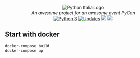 <p align="center">
    <img src="https://avatars1.githubusercontent.com/u/3573467?s=96" alt="Python Italia Logo" />
    <br>
    <i>An awesome project for an awesome event PyCon</i>
    <br>
    <a class="badge-align" href="https://pyup.io/repos/github/pythonitalia/pycon/"><img src="https://pyup.io/repos/github/pythonitalia/pycon/shield.svg" alt="Python 3" /></a>
    <a class="badge-align" href="https://pyup.io/repos/github/pythonitalia/pycon/"><img src="https://pyup.io/repos/github/pythonitalia/pycon/shield.svg" alt="Updates" /></a>
    <a  class="badge-align" href="https://www.codacy.com/app/pythonitalia/pycon?utm_source=github.com&amp;utm_medium=referral&amp;utm_content=pythonitalia/pycon&amp;utm_campaign=Badge_Grade"><img src="https://api.codacy.com/project/badge/Grade/b0f6b7573fab4dbbb49d8b1ee0f510f4"/></a>
    <a class="badge-align" href="https://www.codacy.com/app/pythonitalia/pycon?utm_source=github.com&amp;utm_medium=referral&amp;utm_content=pythonitalia/pycon&amp;utm_campaign=Badge_Coverage"><img src="https://api.codacy.com/project/badge/Coverage/b0f6b7573fab4dbbb49d8b1ee0f510f4"/></a>
</p>


## Start with docker

```sh
docker-compose build
docker-compose up
```
